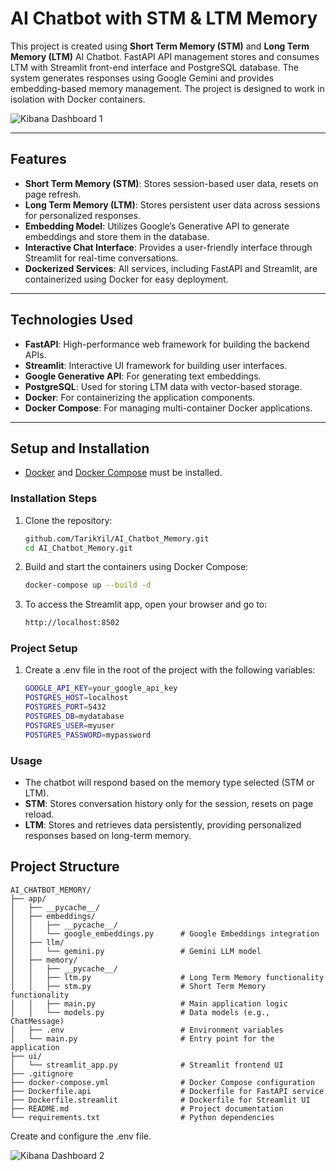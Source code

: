 # AI Chatbot with STM & LTM Memory





This project is created using **Short Term Memory (STM)** and **Long Term Memory (LTM)** AI Chatbot. FastAPI API management stores and consumes LTM with Streamlit front-end interface and PostgreSQL database. The system generates responses using Google Gemini and provides embedding-based memory management. The project is designed to work in isolation with Docker containers.

![Kibana Dashboard 1](kibana-2.png)

---

## Features

- **Short Term Memory (STM)**: Stores session-based user data, resets on page refresh.
- **Long Term Memory (LTM)**: Stores persistent user data across sessions for personalized responses.
- **Embedding Model**: Utilizes Google’s Generative API to generate embeddings and store them in the database.
- **Interactive Chat Interface**: Provides a user-friendly interface through Streamlit for real-time conversations.
- **Dockerized Services**: All services, including FastAPI and Streamlit, are containerized using Docker for easy deployment.

---

## Technologies Used

- **FastAPI**: High-performance web framework for building the backend APIs.
- **Streamlit**: Interactive UI framework for building user interfaces.
- **Google Generative API**: For generating text embeddings.
- **PostgreSQL**: Used for storing LTM data with vector-based storage.
- **Docker**: For containerizing the application components.
- **Docker Compose**: For managing multi-container Docker applications.

---

## Setup and Installation

- [Docker](https://www.docker.com/get-started) and [Docker Compose](https://docs.docker.com/compose/install/) must be installed.

### Installation Steps

1. Clone the repository:
   ```bash
   github.com/TarikYil/AI_Chatbot_Memory.git
   cd AI_Chatbot_Memory.git

2. Build and start the containers using Docker Compose:
    ```bash
    docker-compose up --build -d
3. To access the Streamlit app, open your browser and go to:
    ```bash
    http://localhost:8502

### Project Setup
1. Create a .env file in the root of the project with the following variables:
   ```bash
   GOOGLE_API_KEY=your_google_api_key
   POSTGRES_HOST=localhost
   POSTGRES_PORT=5432
   POSTGRES_DB=mydatabase
   POSTGRES_USER=myuser
   POSTGRES_PASSWORD=mypassword


### Usage
- The chatbot will respond based on the memory type selected (STM or LTM).
- **STM**: Stores conversation history only for the session, resets on page reload.
- **LTM**: Stores and retrieves data persistently, providing personalized responses based on long-term memory.

## Project Structure

    AI_CHATBOT_MEMORY/
    ├── app/
    │   ├── __pycache__/
    │   ├── embeddings/
    │   │   ├── __pycache__/
    │   │   └── google_embeddings.py      # Google Embeddings integration
    │   ├── llm/
    │   │   └── gemini.py                 # Gemini LLM model
    │   ├── memory/
    │   │   ├── __pycache__/
    │   │   ├── ltm.py                    # Long Term Memory functionality
    │   │   ├── stm.py                    # Short Term Memory functionality
    │   │   ├── main.py                   # Main application logic
    │   │   └── models.py                 # Data models (e.g., ChatMessage)
    │   ├── .env                          # Environment variables
    │   └── main.py                       # Entry point for the application
    ├── ui/
    │   └── streamlit_app.py              # Streamlit frontend UI
    ├── .gitignore
    ├── docker-compose.yml                # Docker Compose configuration
    ├── Dockerfile.api                    # Dockerfile for FastAPI service
    ├── Dockerfile.streamlit              # Dockerfile for Streamlit UI
    ├── README.md                         # Project documentation
    └── requirements.txt                  # Python dependencies


Create and configure the .env file.

![Kibana Dashboard 2](kibana.png)
